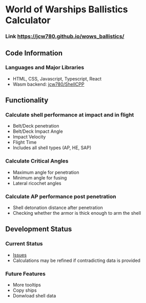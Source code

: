 # World of Warships Ballistics Calculator
### Link https://jcw780.github.io/wows_ballistics/
## Code Information
### Languages and Major Libraries
- HTML, CSS, Javascript, Typescript, React
- Wasm backend: [jcw780/ShellCPP](https://github.com/jcw780/ShellCPP)
## Functionality
### Calculate shell performance at impact and in flight
- Belt/Deck penetration </br> 
- Belt/Deck Impact Angle </br>  
- Impact Velocity </br> 
- Flight Time </br> 
- Includes all shell types (AP, HE, SAP) <br>
### Calculate Critical Angles
- Maximum angle for penetration </br> 
- Minimum angle for fusing </br>  
- Lateral ricochet angles </br> 
### Calculate AP performance post penetration
- Shell detonation distance after penetration 
- Checking whether the armor is thick enough to arm the shell
## Development Status
### Current Status
- [Issues](https://github.com/jcw780/wows_ballistics/issues)
- Calculations may be refined if contradicting data is provided
### Future Features
- More tooltips
- Copy ships
- Donwload shell data

